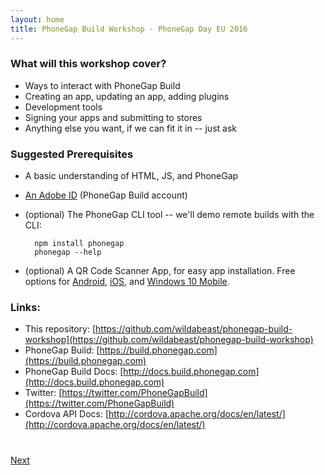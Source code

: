 ```yaml
---
layout: home
title: PhoneGap Build Workshop - PhoneGap Day EU 2016
---
```


### What will this workshop cover?

- Ways to interact with PhoneGap Build
- Creating an app, updating an app, adding plugins
- Development tools
- Signing your apps and submitting to stores
- Anything else you want, if we can fit it in -- just ask

### Suggested Prerequisites

- A basic understanding of HTML, JS, and PhoneGap
- [An Adobe ID](https://build.phonegap.com/people/sign_in) (PhoneGap Build account)
- (optional) The PhoneGap CLI tool -- we'll demo remote builds with the CLI:
        
        npm install phonegap
        phonegap --help

- (optional) A QR Code Scanner App, for easy app installation. Free options for [Android](https://play.google.com/store/apps/details?id=com.gamma.scan&hl=en), [iOS](https://itunes.apple.com/us/app/quick-scan-qr-code-reader/id483336864?mt=8), and [Windows 10 Mobile](https://www.microsoft.com/en-ca/store/apps/qr-scanner-rs/9nblggh08m95).



### Links:

  - This repository: [https://github.com/wildabeast/phonegap-build-workshop](https://github.com/wildabeast/phonegap-build-workshop)
  - PhoneGap Build: [https://build.phonegap.com](https://build.phonegap.com)
  - PhoneGap Build Docs: [http://docs.build.phonegap.com](http://docs.build.phonegap.com)
  - Twitter: [https://twitter.com/PhoneGapBuild](https://twitter.com/PhoneGapBuild)
  - Cordova API Docs: [http://cordova.apache.org/docs/en/latest/](http://cordova.apache.org/docs/en/latest/)


<div class="row" style="margin-top:40px;">
<div class="col-sm-12">
<a href="1-ways-to-interact-with-build.html" class="btn btn-default pull-right">Next <i class="glyphicon
glyphicon-chevron-right"></i></a>
</div>
</div>